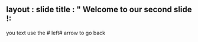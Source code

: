 layout : slide
title : " Welcome to our second slide !:
----
you text 
use the # left# arrow to go back

